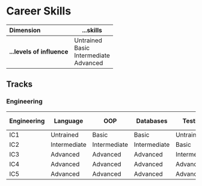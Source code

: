 # Career Skills

| **Dimension**              | ...skills                                            |
|:---------------------------|------------------------------------------------------|
| **...levels of influence** | Untrained <br> Basic <br> Intermediate <br> Advanced |

## Tracks
### Engineering
| **Engineering** | Language     | OOP          | Databases    | Testing      | Brokers      | Kubernetes   | Cloud        | System Design |
|-----------------|--------------|--------------|--------------|--------------|--------------|--------------|--------------|---------------|
| IC1             | Untrained    | Basic        | Basic        | Untrained    | Untrained    | Untrained    | Untrained    | Basic         |
| IC2             | Intermediate | Intermediate | Intermediate | Basic        | Basic        | Basic        | Basic        | Intermediate  |
| IC3             | Advanced     | Advanced     | Advanced     | Intermediate | Intermediate | Intermediate | Intermediate | Advanced      |
| IC4             | Advanced     | Advanced     | Advanced     | Advanced     | Advanced     | Advanced     | Advanced     | Advanced      |
| IC5             | Advanced     | Advanced     | Advanced     | Advanced     | Advanced     | Advanced     | Advanced     | Advanced      |